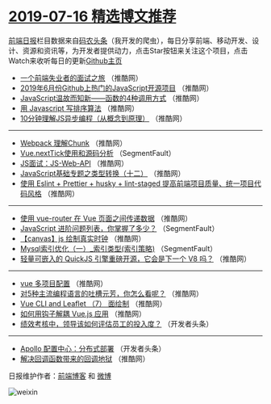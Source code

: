 # [2019-07-16 精选博文推荐](https://toutiao.qdkfweb.cn/date/2019/07/16)

[前端日报](https://qdkfweb.cn/c/news)栏目数据来自[码农头条](https://toutiao.qdkfweb.cn/)（我开发的爬虫），每日分享前端、移动开发、设计、资源和资讯等，为开发者提供动力，点击Star按钮来关注这个项目，点击Watch来收听每日的更新[Github主页](https://github.com/kujian/frontendDaily)
* [一个前端失业者的面试之旅](https://toutiao.qdkfweb.cn/118552.html) （推酷网）
* [2019年6月份Github上热门的JavaScript开源项目](https://toutiao.qdkfweb.cn/118557.html) （推酷网）
* [JavaScript温故而知新——函数的4种调用方式](https://toutiao.qdkfweb.cn/118546.html) （推酷网）
* [用 Javascript 写排序算法](https://toutiao.qdkfweb.cn/118531.html) （推酷网）
* [10分钟理解JS异步编程（从概念到原理）](https://toutiao.qdkfweb.cn/118550.html) （推酷网）

***
* [Webpack 理解Chunk](https://toutiao.qdkfweb.cn/118541.html) （推酷网）
* [Vue.nextTick使用和源码分析](https://toutiao.qdkfweb.cn/118525.html) （SegmentFault）
* [JS面试：JS-Web-API](https://toutiao.qdkfweb.cn/118534.html) （推酷网）
* [JavaScript基础专题之类型转换（十二）](https://toutiao.qdkfweb.cn/118536.html) （推酷网）
* [使用 Eslint + Prettier + husky + lint-staged 提高前端项目质量、统一项目代码风格](https://toutiao.qdkfweb.cn/118555.html) （推酷网）

***
* [使用 vue-router 在 Vue 页面之间传递数据](https://toutiao.qdkfweb.cn/118537.html) （推酷网）
* [JavaScript 进阶问题列表，你掌握了多少？](https://toutiao.qdkfweb.cn/118524.html) （SegmentFault）
* [【canvas】js 绘制真实时钟](https://toutiao.qdkfweb.cn/118542.html) （推酷网）
* [Mysql索引优化（一）_索引类型(索引策略)](https://toutiao.qdkfweb.cn/118526.html) （SegmentFault）
* [轻量可嵌入的 QuickJS 引擎重磅开源，它会是下一个 V8 吗？](https://toutiao.qdkfweb.cn/118532.html) （推酷网）

***
* [vue 多项目配置](https://toutiao.qdkfweb.cn/118551.html) （推酷网）
* [对5种主流编程语言的吐槽元芳，你怎么看呢？](https://toutiao.qdkfweb.cn/118556.html) （推酷网）
* [Vue CLI and Leaflet （7） 面绘制](https://toutiao.qdkfweb.cn/118538.html) （推酷网）
* [如何用钩子解耦 Vue.js 应用](https://toutiao.qdkfweb.cn/118545.html) （推酷网）
* [绩效考核中，领导该如何评估员工的投入度？](https://toutiao.qdkfweb.cn/118527.html) （开发者头条）

***
* [Apollo 配置中心：分布式部署](https://toutiao.qdkfweb.cn/118528.html) （开发者头条）
* [解决回调函数带来的回调地狱](https://toutiao.qdkfweb.cn/118547.html) （推酷网）

日报维护作者：[前端博客](https://qdkfweb.cn/) 和 [微博](https://qdkfweb.cn/go/weibo)

![weixin](https://user-images.githubusercontent.com/3055447/38468989-651132ac-3b80-11e8-8e6b-15122322a9d7.png)